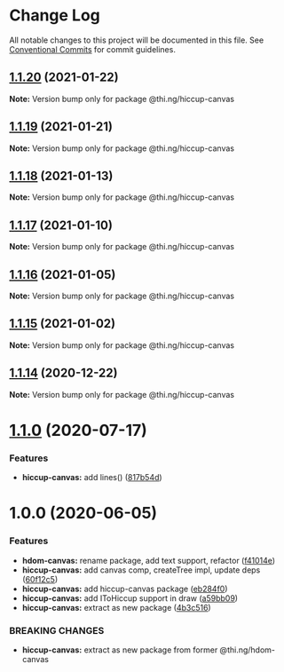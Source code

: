 # Change Log

All notable changes to this project will be documented in this file.
See [Conventional Commits](https://conventionalcommits.org) for commit guidelines.

## [1.1.20](https://github.com/thi-ng/umbrella/compare/@thi.ng/hiccup-canvas@1.1.19...@thi.ng/hiccup-canvas@1.1.20) (2021-01-22)

**Note:** Version bump only for package @thi.ng/hiccup-canvas





## [1.1.19](https://github.com/thi-ng/umbrella/compare/@thi.ng/hiccup-canvas@1.1.18...@thi.ng/hiccup-canvas@1.1.19) (2021-01-21)

**Note:** Version bump only for package @thi.ng/hiccup-canvas





## [1.1.18](https://github.com/thi-ng/umbrella/compare/@thi.ng/hiccup-canvas@1.1.17...@thi.ng/hiccup-canvas@1.1.18) (2021-01-13)

**Note:** Version bump only for package @thi.ng/hiccup-canvas





## [1.1.17](https://github.com/thi-ng/umbrella/compare/@thi.ng/hiccup-canvas@1.1.16...@thi.ng/hiccup-canvas@1.1.17) (2021-01-10)

**Note:** Version bump only for package @thi.ng/hiccup-canvas





## [1.1.16](https://github.com/thi-ng/umbrella/compare/@thi.ng/hiccup-canvas@1.1.15...@thi.ng/hiccup-canvas@1.1.16) (2021-01-05)

**Note:** Version bump only for package @thi.ng/hiccup-canvas





## [1.1.15](https://github.com/thi-ng/umbrella/compare/@thi.ng/hiccup-canvas@1.1.14...@thi.ng/hiccup-canvas@1.1.15) (2021-01-02)

**Note:** Version bump only for package @thi.ng/hiccup-canvas





## [1.1.14](https://github.com/thi-ng/umbrella/compare/@thi.ng/hiccup-canvas@1.1.13...@thi.ng/hiccup-canvas@1.1.14) (2020-12-22)

**Note:** Version bump only for package @thi.ng/hiccup-canvas





# [1.1.0](https://github.com/thi-ng/umbrella/compare/@thi.ng/hiccup-canvas@1.0.6...@thi.ng/hiccup-canvas@1.1.0) (2020-07-17)


### Features

* **hiccup-canvas:** add lines() ([817b54d](https://github.com/thi-ng/umbrella/commit/817b54d6758cf8c74e5d1b450be7d9f8dc2356fc))





# 1.0.0 (2020-06-05)


### Features

* **hdom-canvas:** rename package, add text support, refactor ([f41014e](https://github.com/thi-ng/umbrella/commit/f41014ebffa8d4051fccbf04080d814fd62a474b))
* **hiccup-canvas:** add canvas comp, createTree impl, update deps ([60f12c5](https://github.com/thi-ng/umbrella/commit/60f12c5da7a7803e00846da6c316f65952097067))
* **hiccup-canvas:** add hiccup-canvas package ([eb284f0](https://github.com/thi-ng/umbrella/commit/eb284f0129118e5ef180383a3cd4a31915a5d82a))
* **hiccup-canvas:** add IToHiccup support in draw ([a59bb09](https://github.com/thi-ng/umbrella/commit/a59bb0923f37677d6579aede0dbe9958b0150d81))
* **hiccup-canvas:** extract as new package ([4b3c516](https://github.com/thi-ng/umbrella/commit/4b3c516573dc9cb247dedc211210151575709925))


### BREAKING CHANGES

* **hiccup-canvas:** extract as new package from former @thi.ng/hdom-canvas
